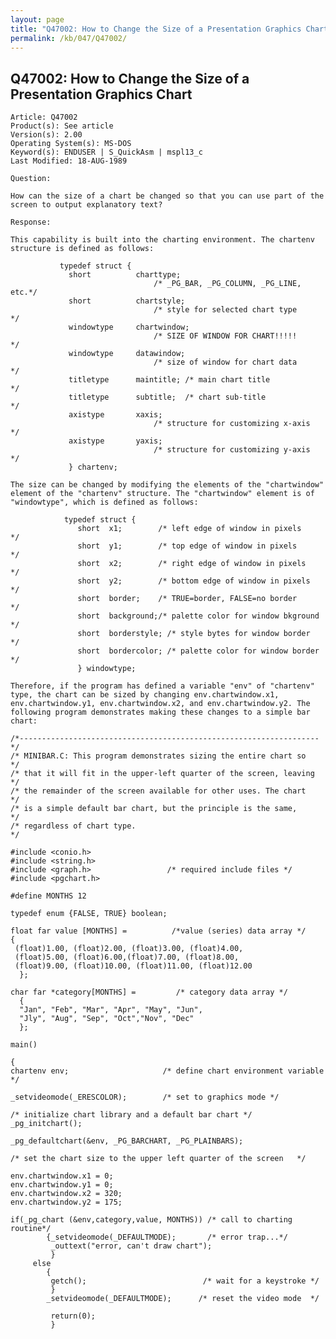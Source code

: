 ```yaml
---
layout: page
title: "Q47002: How to Change the Size of a Presentation Graphics Chart"
permalink: /kb/047/Q47002/
---
```


## Q47002: How to Change the Size of a Presentation Graphics Chart

	Article: Q47002
	Product(s): See article
	Version(s): 2.00
	Operating System(s): MS-DOS
	Keyword(s): ENDUSER | S_QuickAsm | mspl13_c
	Last Modified: 18-AUG-1989
	
	Question:
	
	How can the size of a chart be changed so that you can use part of the
	screen to output explanatory text?
	
	Response:
	
	This capability is built into the charting environment. The chartenv
	structure is defined as follows:
	
	           typedef struct {
	             short          charttype;
	                                /* _PG_BAR, _PG_COLUMN, _PG_LINE, etc.*/
	             short          chartstyle;
	                                /* style for selected chart type      */
	             windowtype     chartwindow;
	                                /* SIZE OF WINDOW FOR CHART!!!!!      */
	             windowtype     datawindow;
	                                /* size of window for chart data      */
	             titletype      maintitle; /* main chart title            */
	             titletype      subtitle;  /* chart sub-title             */
	             axistype       xaxis;
	                                /* structure for customizing x-axis   */
	             axistype       yaxis;
	                                /* structure for customizing y-axis   */
	             } chartenv;
	
	The size can be changed by modifying the elements of the "chartwindow"
	element of the "chartenv" structure. The "chartwindow" element is of
	"windowtype", which is defined as follows:
	
	            typedef struct {
	               short  x1;        /* left edge of window in pixels     */
	               short  y1;        /* top edge of window in pixels      */
	               short  x2;        /* right edge of window in pixels    */
	               short  y2;        /* bottom edge of window in pixels   */
	               short  border;    /* TRUE=border, FALSE=no border      */
	               short  background;/* palette color for window bkground */
	               short  borderstyle; /* style bytes for window border   */
	               short  bordercolor; /* palette color for window border */
	               } windowtype;
	
	Therefore, if the program has defined a variable "env" of "chartenv"
	type, the chart can be sized by changing env.chartwindow.x1,
	env.chartwindow.y1, env.chartwindow.x2, and env.chartwindow.y2. The
	following program demonstrates making these changes to a simple bar
	chart:
	
	/*-------------------------------------------------------------------*/
	/* MINIBAR.C: This program demonstrates sizing the entire chart so   */
	/* that it will fit in the upper-left quarter of the screen, leaving */
	/* the remainder of the screen available for other uses. The chart   */
	/* is a simple default bar chart, but the principle is the same,     */
	/* regardless of chart type.                                         */
	
	#include <conio.h>
	#include <string.h>
	#include <graph.h>                 /* required include files */
	#include <pgchart.h>
	
	#define MONTHS 12
	
	typedef enum {FALSE, TRUE} boolean;
	
	float far value [MONTHS] =          /*value (series) data array */
	{
	 (float)1.00, (float)2.00, (float)3.00, (float)4.00,
	 (float)5.00, (float)6.00,(float)7.00, (float)8.00,
	 (float)9.00, (float)10.00, (float)11.00, (float)12.00
	  };
	
	char far *category[MONTHS] =         /* category data array */
	  {
	  "Jan", "Feb", "Mar", "Apr", "May", "Jun",
	  "Jly", "Aug", "Sep", "Oct","Nov", "Dec"
	  };
	
	main()
	
	{
	chartenv env;                     /* define chart environment variable */
	
	_setvideomode(_ERESCOLOR);        /* set to graphics mode */
	
	/* initialize chart library and a default bar chart */
	_pg_initchart();
	
	_pg_defaultchart(&env, _PG_BARCHART, _PG_PLAINBARS);
	
	/* set the chart size to the upper left quarter of the screen   */
	
	env.chartwindow.x1 = 0;
	env.chartwindow.y1 = 0;
	env.chartwindow.x2 = 320;
	env.chartwindow.y2 = 175;
	
	if(_pg_chart (&env,category,value, MONTHS)) /* call to charting routine*/
	        {_setvideomode(_DEFAULTMODE);       /* error trap...*/
	         _outtext("error, can't draw chart");
	         }
	     else
	        {
	         getch();                          /* wait for a keystroke */
	         }
	        _setvideomode(_DEFAULTMODE);      /* reset the video mode  */
	
	         return(0);
	         }

